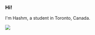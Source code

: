 ### Hi!

I'm Hashm, a student in Toronto, Canada.

<img src="https://hits.link/hits?url=https%3A%2F%2Fgithub.com%2FMD5-Hashm%2FMD5-Hashm%2Fblob%2Fmain%2FREADME.md" />
